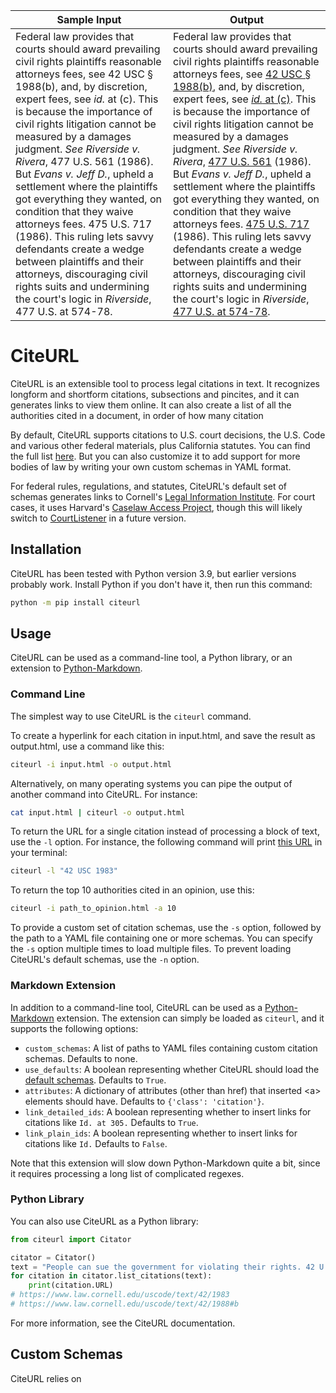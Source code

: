| Sample Input                                                 | Output                                                       |
| ------------------------------------------------------------ | ------------------------------------------------------------ |
| Federal law provides that courts should award prevailing civil rights plaintiffs reasonable attorneys fees, see 42 USC § 1988(b), and, by discretion, expert fees, see *id.* at (c). This is because the importance of civil rights litigation cannot be measured by a damages judgment. *See* *Riverside v. Rivera*, 477 U.S. 561 (1986). But *Evans v. Jeff D.*, upheld a settlement where the plaintiffs got everything they wanted, on condition that they waive attorneys fees. 475 U.S. 717 (1986). This ruling lets savvy defendants create a wedge between plaintiffs and their attorneys, discouraging civil rights suits and undermining the court's logic in *Riverside*, 477 U.S. at 574-78. | Federal law provides that courts should award prevailing civil rights plaintiffs reasonable attorneys fees, see [42 USC § 1988(b)](https://www.law.cornell.edu/uscode/text/42/1988#b), and, by discretion, expert fees, see [*id.* at (c)](https://www.law.cornell.edu/uscode/text/42/1988#c). This is because the importance of civil rights litigation cannot be measured by a damages judgment. *See* *Riverside v. Rivera*, [477 U.S. 561](https://cite.case.law/us/477/561) (1986). But *Evans v. Jeff D.*, upheld a settlement where the plaintiffs got everything they wanted, on condition that they waive attorneys fees. [475 U.S. 717](https://cite.case.law/us/475/717) (1986). This ruling lets savvy defendants create a wedge between plaintiffs and their attorneys, discouraging civil rights suits and undermining the court's logic in *Riverside*, [477 U.S. at 574-78](https://cite.case.law/us/477/561#p574). |

# CiteURL

CiteURL is an extensible tool to process legal citations in text. It recognizes longform and shortform citations, subsections and pincites, and it can generates links to view them online. It can also create a list of all the authorities cited in a document, in order of how many citation

By default, CiteURL supports citations to U.S. court decisions, the U.S. Code and various other federal materials, plus California statutes. You can find the full list [here](https://github.com/raindrum/citeurl/blob/master/citeurl/default-schemas.yml). But you can also customize it to add support for more bodies of law by writing your own custom schemas in YAML format.

For federal rules, regulations, and statutes, CiteURL's default set of schemas generates links to Cornell's [Legal Information Institute](https://www.law.cornell.edu/). For court cases, it uses Harvard's [Caselaw Access Project](https://cite.case.law/), though this will likely switch to [CourtListener](https://www.courtlistener.com/) in a future version.

## Installation

CiteURL has been tested with Python version 3.9, but earlier versions probably work. Install Python if you don't have it, then run this command:

```bash
python -m pip install citeurl
```

## Usage

CiteURL can be used as a command-line tool, a Python library, or an extension to [Python-Markdown](https://python-markdown.github.io/).

### Command Line

The simplest way to use CiteURL is the `citeurl` command.

To create a hyperlink for each citation in input.html, and save the result as output.html, use a command like this:

```bash
citeurl -i input.html -o output.html
```

Alternatively, on many operating systems you can pipe the output of another command into CiteURL. For instance:
```bash
cat input.html | citeurl -o output.html
```

To return the URL for a single citation instead of processing a block of text, use the `-l` option. For instance, the following command will print [this URL](https://www.law.cornell.edu/uscode/text/42/1983) in your terminal:
```bash
citeurl -l "42 USC 1983"
```

To return the top 10 authorities cited in an opinion, use this:

```bash
citeurl -i path_to_opinion.html -a 10
```

To provide a custom set of citation schemas, use the `-s` option, followed by the path to a YAML file containing one or more schemas. You can specify the `-s` option multiple times to load multiple files. To prevent loading CiteURL's default schemas, use the `-n` option.

### Markdown Extension

In addition to a command-line tool, CiteURL can be used as a [Python-Markdown](https://python-markdown.github.io/) extension. The extension can simply be loaded as `citeurl`, and it supports the following options:

- `custom_schemas`: A list of paths to YAML files containing custom citation schemas. Defaults to none.
- `use_defaults`: A boolean representing whether CiteURL should load the [default schemas](https://github.com/raindrum/citeurl/blob/master/citeurl/default-schemas.yaml). Defaults to `True`.
- `attributes`: A dictionary of attributes (other than href) that inserted \<a> elements should have. Defaults to `{'class': 'citation'}`.
- `link_detailed_ids`: A boolean representing whether to insert links for citations like `Id. at 305.` Defaults to `True`.
- `link_plain_ids`: A boolean representing whether to insert links for citations like `Id.` Defaults to `False`.

Note that this extension will slow down Python-Markdown quite a bit, since it requires processing a long list of complicated regexes.

### Python Library

You can also use CiteURL as a Python library:

```python
from citeurl import Citator

citator = Citator()
text = "People can sue the government for violating their rights. 42 U.S.C. § 1983. These lawsuits provide for attorneys fees. Id. at § 1988(b)."
for citation in citator.list_citations(text):
    print(citation.URL)
# https://www.law.cornell.edu/uscode/text/42/1983
# https://www.law.cornell.edu/uscode/text/42/1988#b
```

For more information, see the CiteURL documentation.

## Custom Schemas

CiteURL relies on 